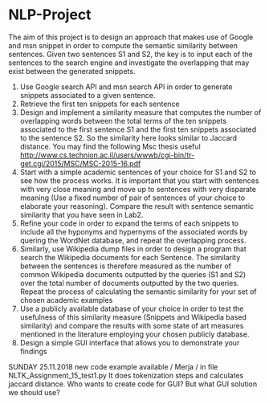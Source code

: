 # NLP-Project

The aim of this project is to design an approach that makes use of Google and msn snippet in order to compute the semantic similarity between sentences.
Given two sentences S1 and S2, the key is to input each of the sentences to the search engine and investigate the overlapping that may exist between the generated snippets. 
1. Use Google search API and msn search API in order to generate snippets associated to a given sentence. 
2. Retrieve the first ten snippets for each sentence
3. Design and implement a similarity measure that computes the number of overlapping words between the total terms of the ten snippets associated to the first sentence S1 and the first ten snippets associated to the sentence S2. So the similarity here looks similar to Jaccard distance.  You may find the following Msc thesis useful http://www.cs.technion.ac.il/users/wwwb/cgi-bin/tr-get.cgi/2015/MSC/MSC-2015-16.pdf 
4. Start with a simple academic sentences of your choice for S1 and S2 to see how the process works. It is important that you start with sentences with very close meaning and move up to sentences with very disparate meaning (Use a fixed number of pair of sentences of your choice to elaborate your reasoning). Compare the result with sentence semantic similarity that you have seen in Lab2.
5. Refine your code in order to expand the terms of each snippets to include all the hyponyms and hypernyms of the associated words by quering the WordNet database, and repeat the overlapping process.
6. Similarly, use Wikipedia dump files in order to design a program that search the Wikipedia documents for each Sentence. The similarity between the sentences is therefore measured as the number of common Wikipedia documents outputted by the queries (S1 and S2) over the total number of documents outputted by the two queries. Repeat the process of calculating the semantic similarity for your set of chosen academic examples
7. Use a publicly available database of your choice in order to test the usefulness of this similarity measure (Snippets and Wikipedia based similarity) and compare the results with some state of art measures mentioned in the literature employing your chosen publicly database.
8. Design a simple GUI interface that allows you to demonstrate your findings

SUNDAY 25.11.2018 new code example available / Merja / in file NLTK_Assignment_15_test1.py
  It does tokenization steps and calculates jaccard distance.
  Who wants to create code for GUI? 
  But what GUI solution we should use? 


